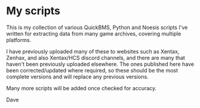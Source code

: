 # My scripts

This is my collection of various QuickBMS, Python and Noesis scripts I've written for extracting data from many game archives, covering multiple platforms.

I have previously uploaded many of these to websites such as Xentax, Zenhax, and also Xentax/HCS discord channels, and there are many that haven't been previously uploaded elsewhere.  The ones published here have been corrected/updated where required, so these should be the most complete versions and will replace any previous versions.

Many more scripts will be added once checked for accuracy.


Dave
